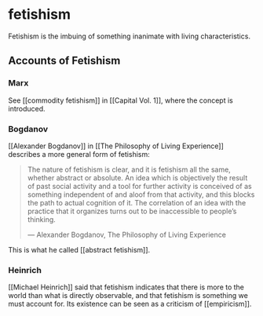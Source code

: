 # fetishism

Fetishism is the imbuing of something inanimate with living characteristics.


## Accounts of Fetishism


### Marx

See [[commodity fetishism]] in [[Capital Vol. 1]], where the concept is introduced.


### Bogdanov

[[Alexander Bogdanov]] in [[The Philosophy of Living Experience]] describes a more general form of fetishism:

> The nature of fetishism is clear, and it is fetishism all the same, whether abstract or absolute. An idea which is objectively the result of past social activity and a tool for further activity is conceived of as something independent of and aloof from that activity, and this blocks the path to actual cognition of it. The correlation of an idea with the practice that it organizes turns out to be inaccessible to people&rsquo;s thinking.
> 
> &#x2014; Alexander Bogdanov, The Philosophy of Living Experience

This is what he called [[abstract fetishism]].


### Heinrich

[[Michael Heinrich]] said that fetishism indicates that there is more to the world than what is directly observable, and that fetishism is something we must account for. Its existence can be seen as a criticism of [[empiricism]].

